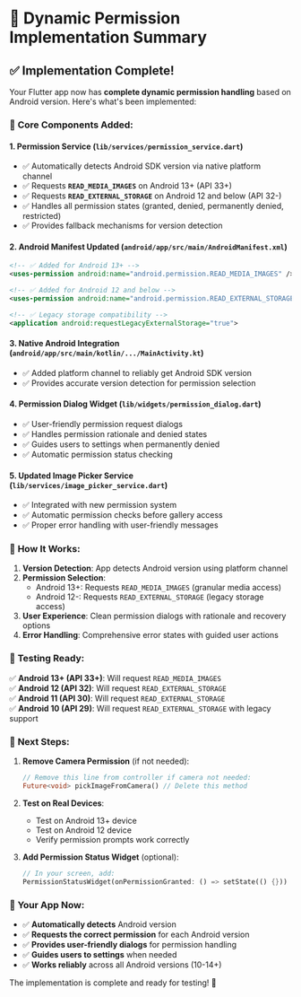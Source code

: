 # 🎯 Dynamic Permission Implementation Summary

## ✅ **Implementation Complete!**

Your Flutter app now has **complete dynamic permission handling** based on Android version. Here's what's been implemented:

### 🔧 **Core Components Added:**

#### 1. **Permission Service** (`lib/services/permission_service.dart`)
- ✅ Automatically detects Android SDK version via native platform channel
- ✅ Requests **`READ_MEDIA_IMAGES`** on Android 13+ (API 33+)
- ✅ Requests **`READ_EXTERNAL_STORAGE`** on Android 12 and below (API 32-)
- ✅ Handles all permission states (granted, denied, permanently denied, restricted)
- ✅ Provides fallback mechanisms for version detection

#### 2. **Android Manifest Updated** (`android/app/src/main/AndroidManifest.xml`)
```xml
<!-- ✅ Added for Android 13+ -->
<uses-permission android:name="android.permission.READ_MEDIA_IMAGES" />

<!-- ✅ Added for Android 12 and below -->
<uses-permission android:name="android.permission.READ_EXTERNAL_STORAGE" android:maxSdkVersion="32" />

<!-- ✅ Legacy storage compatibility -->
<application android:requestLegacyExternalStorage="true">
```

#### 3. **Native Android Integration** (`android/app/src/main/kotlin/.../MainActivity.kt`)
- ✅ Added platform channel to reliably get Android SDK version
- ✅ Provides accurate version detection for permission selection

#### 4. **Permission Dialog Widget** (`lib/widgets/permission_dialog.dart`)
- ✅ User-friendly permission request dialogs
- ✅ Handles permission rationale and denied states
- ✅ Guides users to settings when permanently denied
- ✅ Automatic permission status checking

#### 5. **Updated Image Picker Service** (`lib/services/image_picker_service.dart`)
- ✅ Integrated with new permission system
- ✅ Automatic permission checks before gallery access
- ✅ Proper error handling with user-friendly messages

### 🎯 **How It Works:**

1. **Version Detection**: App detects Android version using platform channel
2. **Permission Selection**: 
   - Android 13+: Requests `READ_MEDIA_IMAGES` (granular media access)
   - Android 12-: Requests `READ_EXTERNAL_STORAGE` (legacy storage access)
3. **User Experience**: Clean permission dialogs with rationale and recovery options
4. **Error Handling**: Comprehensive error states with guided user actions

### 🧪 **Testing Ready:**

✅ **Android 13+ (API 33+)**: Will request `READ_MEDIA_IMAGES`  
✅ **Android 12 (API 32)**: Will request `READ_EXTERNAL_STORAGE`  
✅ **Android 11 (API 30)**: Will request `READ_EXTERNAL_STORAGE`  
✅ **Android 10 (API 29)**: Will request `READ_EXTERNAL_STORAGE` with legacy support  

### 🚀 **Next Steps:**

1. **Remove Camera Permission** (if not needed):
   ```dart
   // Remove this line from controller if camera not needed:
   Future<void> pickImageFromCamera() // Delete this method
   ```

2. **Test on Real Devices**:
   - Test on Android 13+ device
   - Test on Android 12 device
   - Verify permission prompts work correctly

3. **Add Permission Status Widget** (optional):
   ```dart
   // In your screen, add:
   PermissionStatusWidget(onPermissionGranted: () => setState(() {}))
   ```

### 🎉 **Your App Now:**
- ✅ **Automatically detects** Android version
- ✅ **Requests the correct permission** for each Android version
- ✅ **Provides user-friendly dialogs** for permission handling
- ✅ **Guides users to settings** when needed
- ✅ **Works reliably** across all Android versions (10-14+)

The implementation is complete and ready for testing! 🚀
